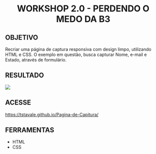 <h1 align="center"> WORKSHOP 2.0 - PERDENDO O MEDO DA B3 </h1>

<h2>OBJETIVO</h2>

Recriar uma página de captura responsiva com design limpo, utilizando HTML e CSS. O exemplo em questão, busca capturar Nome, e-mail e Estado, através de formulário. 

<h2> RESULTADO</h2>

<img src="./Imagens/pág._de_captura.jpg">

<h2>ACESSE</h2>

https://tstavale.github.io/Pagina-de-Capitura/

<h2>FERRAMENTAS</h2>

<ul>
  <li>HTML</li>

  <li>CSS</li>
